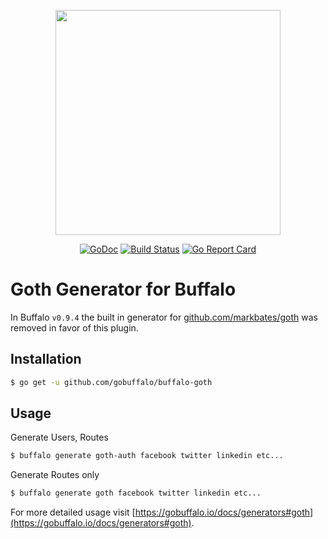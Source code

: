 <p align="center"><img src="https://github.com/gobuffalo/buffalo/blob/master/logo.svg" width="360"></p>

<p align="center">
<a href="https://godoc.org/github.com/gobuffalo/buffalo-goth"><img src="https://godoc.org/github.com/gobuffalo/buffalo-goth?status.svg" alt="GoDoc" /></a>
<a href=""><img src="https://github.com/gobuffalo/buffalo-goth/workflows/Tests/badge.svg" alt="Build Status" /></a>
<a href="https://goreportcard.com/report/github.com/gobuffalo/buffalo-goth"><img src="https://goreportcard.com/badge/github.com/gobuffalo/buffalo-goth" alt="Go Report Card" /></a>
</p>

# Goth Generator for Buffalo

In Buffalo `v0.9.4` the built in generator for [github.com/markbates/goth](https://github.com/markbates/goth) was removed in favor of this plugin.

## Installation

```bash
$ go get -u github.com/gobuffalo/buffalo-goth
```

## Usage

Generate Users, Routes

```bash
$ buffalo generate goth-auth facebook twitter linkedin etc...
```

Generate Routes only

```bash
$ buffalo generate goth facebook twitter linkedin etc...
```

For more detailed usage visit [https://gobuffalo.io/docs/generators#goth](https://gobuffalo.io/docs/generators#goth).
